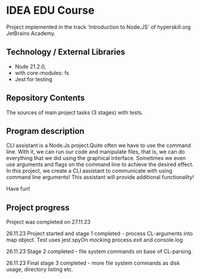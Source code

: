 # IDEA EDU Course

Project implemented in the track 'Introduction to Node.JS' of hyperskill.org JetBrains Academy. 

## Technology / External Libraries

- Node 21.2.0,
- with core-modules: fs
- Jest for testing

## Repository Contents

The sources of main project tasks (3 stages) with tests.

## Program description

CLI assistant is a Node.Js project.Quite often we have to use the command line. With it, we can run our code and manipulate files, that is, we can do everything that we did using the graphical interface. Sometimes we even use arguments and flags on the command line to achieve the desired effect. In this project, we create a CLI assistant to communicate with using command line arguments! This assistant will provide additional functionality!

Have fun!

## Project progress

Project was completed on 27.11.23

26.11.23 Project started and stage 1 completed - process CL-arguments into map object.
Test uses jest.spyOn mocking process.exit and console.log

26.11.23 Stage 2 completed - file system commands on base of CL-parsing.

26.11.23 Final stage 3 completed - more file system commands as disk usage, directory listing etc.